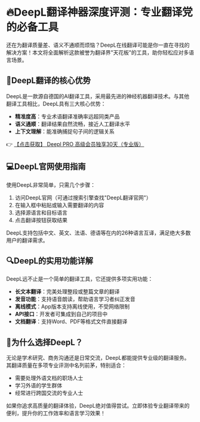 # 🔥DeepL翻译神器深度评测：专业翻译党的必备工具

还在为翻译质量差、语义不通顺而烦恼？DeepL在线翻译可能是你一直在寻找的解决方案！本文将全面解析这款被誉为翻译界"天花板"的工具，助你轻松应对多语言场景。

## 🌟DeepL翻译的核心优势

DeepL是一款源自德国的AI翻译工具，采用最先进的神经机器翻译技术。与其他翻译工具相比，DeepL具有三大核心优势：

- **精准度高**：专业术语翻译准确率远超同类产品
- **语义通顺**：翻译结果自然流畅，接近人工翻译水平
- **上下文理解**：能准确捕捉句子间的逻辑关系

👉 [【点击获取】 Deepl PRO 高级会员独享30天（专业版） ](https://bit.ly/DEepl)

## 💻DeepL官网使用指南

使用DeepL非常简单，只需几个步骤：

1. 访问DeepL官网（可通过搜索引擎查找"DeepL翻译官网"）
2. 在输入框中粘贴或输入需要翻译的内容
3. 选择源语言和目标语言
4. 点击翻译按钮获取结果

DeepL支持包括中文、英文、法语、德语等在内的26种语言互译，满足绝大多数用户的翻译需求。

## 🔍DeepL的实用功能详解

DeepL远不止是一个简单的翻译工具，它还提供多项实用功能：

- **长文本翻译**：完美处理整段或整篇文章的翻译
- **发音功能**：支持语音朗读，帮助语言学习者纠正发音
- **离线模式**：App版本支持离线使用，不受网络限制
- **API接口**：开发者可集成到自己的项目中
- **文档翻译**：支持Word、PDF等格式文件直接翻译

## 🚀为什么选择DeepL？

无论是学术研究、商务沟通还是日常交流，DeepL都能提供专业级的翻译服务。其翻译质量在多项专业评测中名列前茅，特别适合：

- 需要处理外语文档的职场人士
- 学习外语的学生群体
- 经常进行跨国交流的专业人士

如果你追求高质量的翻译体验，DeepL绝对值得尝试。立即体验专业翻译带来的便利，提升你的工作效率和语言学习效果！